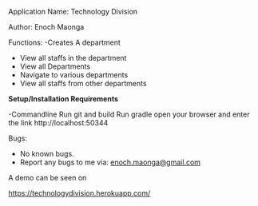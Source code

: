 Application Name:
Technology Division

Author: Enoch Maonga


Functions:
-Creates A department
- View all staffs in the department
- View all Departments
- Navigate to various departments
- View all staffs from other departments

**Setup/Installation Requirements**

-Commandline
Run git and build
Run gradle 
open your browser and enter the link http://localhost:50344


Bugs:

- No known bugs.
- Report any bugs to me via: enoch.maonga@gmail.com


A demo can be seen on

https://technologydivision.herokuapp.com/

